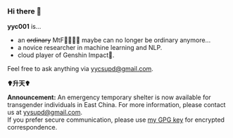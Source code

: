 ### Hi there 👋

**yyc001** is...
- an ~~ordinary~~ MtF🏳️‍🌈🏳️‍⚧️ maybe can no longer be ordinary anymore...
- a novice researcher in machine learning and NLP.
- cloud player of Genshin Impact🤗.

Feel free to ask anything via [yycsupd@gmail.com](mailto:yycsupd@gmail.com).

**✟升天✟**


**Announcement:**
An emergency temporary shelter is now available for transgender individuals in East China. For more information, please contact us at yysupd@gmail.com.  
If you prefer secure communication, please use [my GPG key](gpg.pub) for encrypted correspondence.


 <!-- **AD:** Welcome to join the [localization project of Soviet political jokes](//github.com/yyc001/project-jokes). -->
